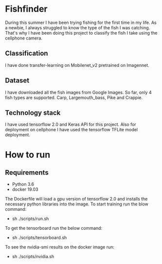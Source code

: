 # Fishfinder

During this summer I have been trying fishing for the first time in my life. As a newbie, I always struggled to know the type of the fish I was catching. That's why I have been doing this project to classify the fish I take using the cellphone camera. 

## Classification
I have done transfer-learning on Mobilenet_v2 pretrained on Imagennet. 

## Dataset
I have downloaded all the fish images from Google Images. So far, only 4 fish types are supported. Carp, Largemouth_bass, Pike and Crappie. 

## Technology stack
I have used tensorflow 2.0 and Keras API for this project. Also for deployment on cellphone I have used the tensorflow TFLite model deployment.

# How to run

## Requirements

* Python 3.6
* docker 19.03

The Dockerfile will load a gpu version of tensorflow 2.0 and installs the necessary python libraries into the image. To start training run the blow command:

* sh ./scripts/run.sh

To get the tensorboard run the below command:

* sh ./scripts/tensorboard.sh

To see the nvidia-smi results on the docker image run:

* sh ./scripts/nvidia.sh


